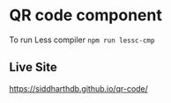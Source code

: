 # QR code component

To run Less compiler 
`npm run lessc-cmp`

## Live Site
https://siddharthdb.github.io/qr-code/
